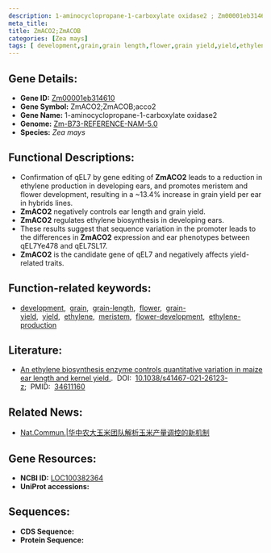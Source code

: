 ```yaml
---
description: 1-aminocyclopropane-1-carboxylate oxidase2 ; Zm00001eb314610 ; Zea mays
meta_title:
title: ZmACO2;ZmACOB
categories: [Zea mays]
tags: [ development,grain,grain length,flower,grain yield,yield,ethylene,meristem,flower development,ethylene production ]
---
```


## Gene Details:
- **Gene ID:**	[Zm00001eb314610](https://www.maizegdb.org/gene_center/gene/Zm00001eb314610)
- **Gene Symbol:** ZmACO2;ZmACOB;acco2
- **Gene Name:** 1-aminocyclopropane-1-carboxylate oxidase2
- **Genome:** [Zm-B73-REFERENCE-NAM-5.0](https://www.maizegdb.org/genome/assembly/Zm-B73-REFERENCE-NAM-5.0)
- **Species:** *Zea mays*

## Functional Descriptions:
   - Confirmation of qEL7 by gene editing of **ZmACO2** leads to a reduction in ethylene production in developing ears, and promotes meristem and flower development, resulting in a ~13.4% increase in grain yield per ear in hybrids lines. 
   - **ZmACO2** negatively controls ear length and grain yield.
   - **ZmACO2** regulates ethylene biosynthesis in developing ears.
   - These results suggest that sequence variation in the promoter leads to the differences in **ZmACO2** expression and ear phenotypes between qEL7Ye478 and qEL7SL17.
   - **ZmACO2** is the candidate gene of qEL7 and negatively affects yield-related traits.

## Function-related keywords:
- [development](/tags/development/),&nbsp;&nbsp;[grain](/tags/grain/),&nbsp;&nbsp;[grain-length](/tags/grain-length/),&nbsp;&nbsp;[flower](/tags/flower/),&nbsp;&nbsp;[grain-yield](/tags/grain-yield/),&nbsp;&nbsp;[yield](/tags/yield/),&nbsp;&nbsp;[ethylene](/tags/ethylene/),&nbsp;&nbsp;[meristem](/tags/meristem/),&nbsp;&nbsp;[flower-development](/tags/flower-development/),&nbsp;&nbsp;[ethylene-production](/tags/ethylene-production/)

## Literature:
   - [An ethylene biosynthesis enzyme controls quantitative variation in maize ear length and kernel yield.]( https://www.nature.com/articles/s41467-021-26123-z#Sec2).&nbsp;&nbsp;DOI:&nbsp;&nbsp;[10.1038/s41467-021-26123-z](https://www.nature.com/articles/s41467-021-26123-z#Sec2);&nbsp;&nbsp;PMID:&nbsp;&nbsp;[34611160](https://pubmed.ncbi.nlm.nih.gov/34611160/)

## Related News:
   - [Nat.Commun.|华中农大玉米团队解析玉米产量调控的新机制](https://mp.weixin.qq.com/s?__biz=MzIyOTY2NDYyNQ==&mid=2247524926&idx=4&sn=d6f01fe9684d4a8304299355d5bb3a6d&chksm=e8bd1020dfca99365e20b13ba4c91c2027b0b7e6be700af027335c045432cfb900ab02f8f364&scene=27#wechat_redirect)

## Gene Resources:
- **NCBI ID:** [LOC100382364](https://www.ncbi.nlm.nih.gov/gene/?term=LOC100382364)
- **UniProt accessions:** [](https://www.uniprot.org/uniprotkb//entry)



## Sequences:
- **CDS Sequence:**
- **Protein Sequence:**
